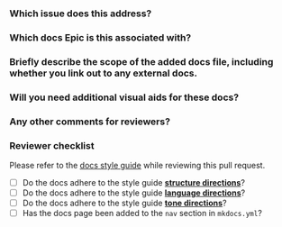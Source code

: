 ### Which issue does this address?


### Which docs Epic is this associated with?


### Briefly describe the scope of the added docs file, including whether you link out to any external docs.
<!-- If you are adding more than one docs file, how are they related to one another?-->
<!-- Are you adding any visual aids? Or, see next section if you think these docs would benefit from viz. -->


### Will you need additional visual aids for these docs?


### Any other comments for reviewers?


### Reviewer checklist

Please refer to the [docs style guide](https://github.com/AlexsLemonade/OpenScPCA-analysis/blob/main/docs/general-style-guide.md) while reviewing this pull request.

- [ ] Do the docs adhere to the style guide [**structure directions**](https://github.com/AlexsLemonade/OpenScPCA-analysis/blob/main/docs/general-style-guide.md#structure)?
- [ ] Do the docs adhere to the style guide [**language directions**](https://github.com/AlexsLemonade/OpenScPCA-analysis/blob/main/docs/general-style-guide.md#structure)?
- [ ] Do the docs adhere to the style guide [**tone directions**](https://github.com/AlexsLemonade/OpenScPCA-analysis/blob/main/docs/general-style-guide.md#tone)?
- [ ] Has the docs page been added to the `nav` section in `mkdocs.yml`?
